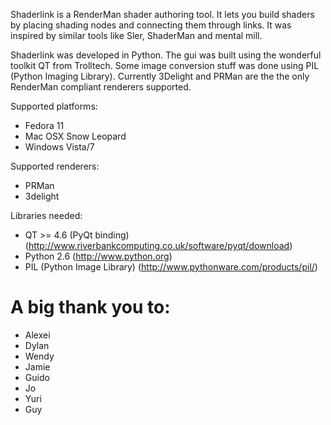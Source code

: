 Shaderlink is a RenderMan shader authoring tool. It lets you build shaders by placing shading nodes and connecting them through links. It was inspired by similar tools like Sler, ShaderMan and mental mill.

Shaderlink was developed in Python. The gui was built using the wonderful toolkit QT from Trolltech. Some image conversion stuff was done using PIL (Python Imaging Library). Currently 3Delight and PRMan are the the only RenderMan compliant renderers supported.

Supported platforms:
  * Fedora 11
  * Mac OSX Snow Leopard
  * Windows Vista/7

Supported renderers:
  * PRMan
  * 3delight

Libraries needed:
  * QT >= 4.6 (PyQt binding) (http://www.riverbankcomputing.co.uk/software/pyqt/download)
  * Python 2.6 (http://www.python.org)
  * PIL (Python Image Library) (http://www.pythonware.com/products/pil/)

# A **big** thank you to: #
  * Alexei
  * Dylan
  * Wendy
  * Jamie
  * Guido
  * Jo
  * Yuri
  * Guy

